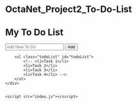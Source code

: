 # OctaNet_Project2_To-Do-List

<!DOCTYPE html>
<html lang="en">
<head>
    <meta charset="UTF-8">
    <meta name="viewport" content="width=device-width, initial-scale=1.0">
    <title>To-Do List</title>
    <link rel="stylesheet" href="style.css">
</head>
<body>
    <div class="container">
        <div class="input-container">
            <h1>My To Do List</h1>
            <input type="text" placeholder="Add New To Do" id ="inputBox">
            <input type="button" value="Add" id="addBtn">
        </div>

        <ul class="todoList" id="todoList">
            <!-- <li>Task 1</li>
            <li>Task 2</li>
            <li>Task 3</li>
            <li>Task 4</li> -->
        </ul>
    </div>


    <script src="index.js"></script>
</body>
</html>
